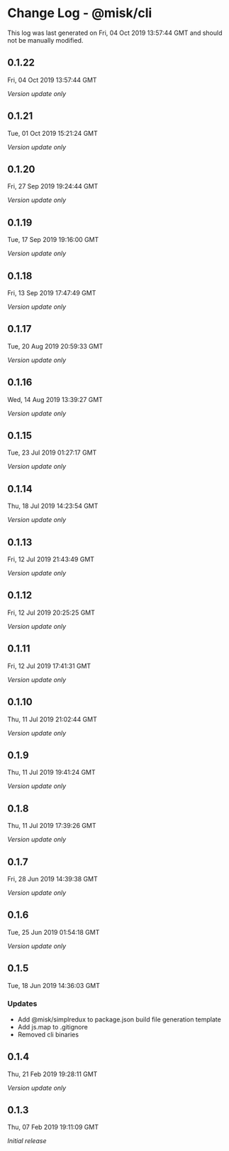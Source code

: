 # Change Log - @misk/cli

This log was last generated on Fri, 04 Oct 2019 13:57:44 GMT and should not be manually modified.

## 0.1.22
Fri, 04 Oct 2019 13:57:44 GMT

*Version update only*

## 0.1.21
Tue, 01 Oct 2019 15:21:24 GMT

*Version update only*

## 0.1.20
Fri, 27 Sep 2019 19:24:44 GMT

*Version update only*

## 0.1.19
Tue, 17 Sep 2019 19:16:00 GMT

*Version update only*

## 0.1.18
Fri, 13 Sep 2019 17:47:49 GMT

*Version update only*

## 0.1.17
Tue, 20 Aug 2019 20:59:33 GMT

*Version update only*

## 0.1.16
Wed, 14 Aug 2019 13:39:27 GMT

*Version update only*

## 0.1.15
Tue, 23 Jul 2019 01:27:17 GMT

*Version update only*

## 0.1.14
Thu, 18 Jul 2019 14:23:54 GMT

*Version update only*

## 0.1.13
Fri, 12 Jul 2019 21:43:49 GMT

*Version update only*

## 0.1.12
Fri, 12 Jul 2019 20:25:25 GMT

*Version update only*

## 0.1.11
Fri, 12 Jul 2019 17:41:31 GMT

*Version update only*

## 0.1.10
Thu, 11 Jul 2019 21:02:44 GMT

*Version update only*

## 0.1.9
Thu, 11 Jul 2019 19:41:24 GMT

*Version update only*

## 0.1.8
Thu, 11 Jul 2019 17:39:26 GMT

*Version update only*

## 0.1.7
Fri, 28 Jun 2019 14:39:38 GMT

*Version update only*

## 0.1.6
Tue, 25 Jun 2019 01:54:18 GMT

*Version update only*

## 0.1.5
Tue, 18 Jun 2019 14:36:03 GMT

### Updates

- Add @misk/simplredux to package.json build file generation template
- Add js.map to .gitignore
- Removed cli binaries

## 0.1.4
Thu, 21 Feb 2019 19:28:11 GMT

*Version update only*

## 0.1.3
Thu, 07 Feb 2019 19:11:09 GMT

*Initial release*

